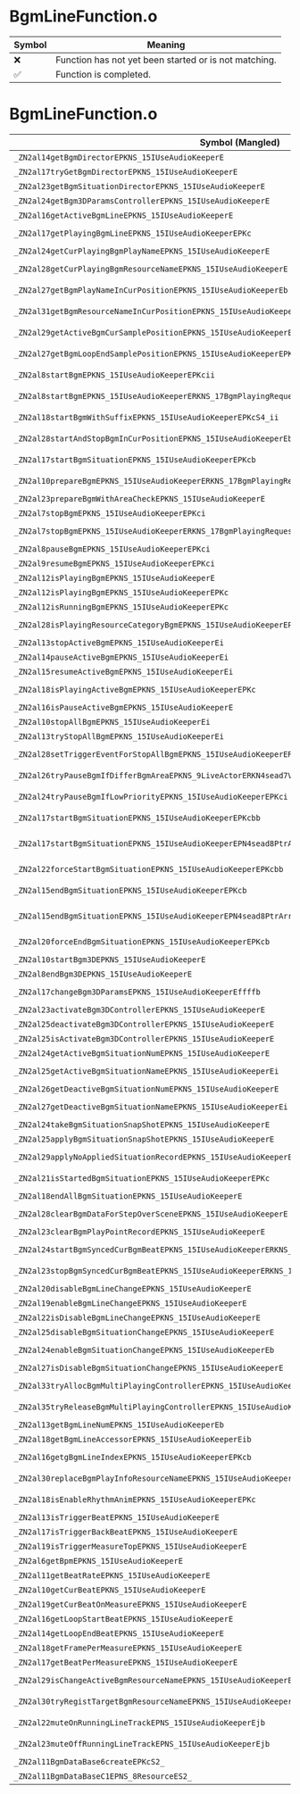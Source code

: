 # BgmLineFunction.o
| Symbol | Meaning 
| ------------- | ------------- 
| :x: | Function has not yet been started or is not matching. 
| :white_check_mark: | Function is completed. 


# BgmLineFunction.o
| Symbol (Mangled) | Symbol (Demangled) | Decompiled? |
| ------------- |  ------------- | ------------- |
| `_ZN2al14getBgmDirectorEPKNS_15IUseAudioKeeperE` | `al::getBgmDirector(al::IUseAudioKeeper const*)` | :x: |
| `_ZN2al17tryGetBgmDirectorEPKNS_15IUseAudioKeeperE` | `al::tryGetBgmDirector(al::IUseAudioKeeper const*)` | :x: |
| `_ZN2al23getBgmSituationDirectorEPKNS_15IUseAudioKeeperE` | `al::getBgmSituationDirector(al::IUseAudioKeeper const*)` | :x: |
| `_ZN2al24getBgm3DParamsControllerEPKNS_15IUseAudioKeeperE` | `al::getBgm3DParamsController(al::IUseAudioKeeper const*)` | :x: |
| `_ZN2al16getActiveBgmLineEPKNS_15IUseAudioKeeperE` | `al::getActiveBgmLine(al::IUseAudioKeeper const*)` | :x: |
| `_ZN2al17getPlayingBgmLineEPKNS_15IUseAudioKeeperEPKc` | `al::getPlayingBgmLine(al::IUseAudioKeeper const*,char const*)` | :x: |
| `_ZN2al24getCurPlayingBgmPlayNameEPKNS_15IUseAudioKeeperE` | `al::getCurPlayingBgmPlayName(al::IUseAudioKeeper const*)` | :x: |
| `_ZN2al28getCurPlayingBgmResourceNameEPKNS_15IUseAudioKeeperE` | `al::getCurPlayingBgmResourceName(al::IUseAudioKeeper const*)` | :x: |
| `_ZN2al27getBgmPlayNameInCurPositionEPKNS_15IUseAudioKeeperEb` | `al::getBgmPlayNameInCurPosition(al::IUseAudioKeeper const*,bool)` | :x: |
| `_ZN2al31getBgmResourceNameInCurPositionEPKNS_15IUseAudioKeeperEb` | `al::getBgmResourceNameInCurPosition(al::IUseAudioKeeper const*,bool)` | :x: |
| `_ZN2al29getActiveBgmCurSamplePositionEPKNS_15IUseAudioKeeperE` | `al::getActiveBgmCurSamplePosition(al::IUseAudioKeeper const*)` | :x: |
| `_ZN2al27getBgmLoopEndSamplePositionEPKNS_15IUseAudioKeeperEPKc` | `al::getBgmLoopEndSamplePosition(al::IUseAudioKeeper const*,char const*)` | :x: |
| `_ZN2al8startBgmEPKNS_15IUseAudioKeeperEPKcii` | `al::startBgm(al::IUseAudioKeeper const*,char const*,int,int)` | :x: |
| `_ZN2al8startBgmEPKNS_15IUseAudioKeeperERKNS_17BgmPlayingRequestEbb` | `al::startBgm(al::IUseAudioKeeper const*,al::BgmPlayingRequest const&,bool,bool)` | :x: |
| `_ZN2al18startBgmWithSuffixEPKNS_15IUseAudioKeeperEPKcS4_ii` | `al::startBgmWithSuffix(al::IUseAudioKeeper const*,char const*,char const*,int,int)` | :x: |
| `_ZN2al28startAndStopBgmInCurPositionEPKNS_15IUseAudioKeeperEb` | `al::startAndStopBgmInCurPosition(al::IUseAudioKeeper const*,bool)` | :x: |
| `_ZN2al17startBgmSituationEPKNS_15IUseAudioKeeperEPKcb` | `al::startBgmSituation(al::IUseAudioKeeper const*,char const*,bool)` | :x: |
| `_ZN2al10prepareBgmEPKNS_15IUseAudioKeeperERKNS_17BgmPlayingRequestE` | `al::prepareBgm(al::IUseAudioKeeper const*,al::BgmPlayingRequest const&)` | :x: |
| `_ZN2al23prepareBgmWithAreaCheckEPKNS_15IUseAudioKeeperE` | `al::prepareBgmWithAreaCheck(al::IUseAudioKeeper const*)` | :x: |
| `_ZN2al7stopBgmEPKNS_15IUseAudioKeeperEPKci` | `al::stopBgm(al::IUseAudioKeeper const*,char const*,int)` | :x: |
| `_ZN2al7stopBgmEPKNS_15IUseAudioKeeperERKNS_17BgmPlayingRequestE` | `al::stopBgm(al::IUseAudioKeeper const*,al::BgmPlayingRequest const&)` | :x: |
| `_ZN2al8pauseBgmEPKNS_15IUseAudioKeeperEPKci` | `al::pauseBgm(al::IUseAudioKeeper const*,char const*,int)` | :x: |
| `_ZN2al9resumeBgmEPKNS_15IUseAudioKeeperEPKci` | `al::resumeBgm(al::IUseAudioKeeper const*,char const*,int)` | :x: |
| `_ZN2al12isPlayingBgmEPKNS_15IUseAudioKeeperE` | `al::isPlayingBgm(al::IUseAudioKeeper const*)` | :x: |
| `_ZN2al12isPlayingBgmEPKNS_15IUseAudioKeeperEPKc` | `al::isPlayingBgm(al::IUseAudioKeeper const*,char const*)` | :x: |
| `_ZN2al12isRunningBgmEPKNS_15IUseAudioKeeperEPKc` | `al::isRunningBgm(al::IUseAudioKeeper const*,char const*)` | :x: |
| `_ZN2al28isPlayingResourceCategoryBgmEPKNS_15IUseAudioKeeperEPKc` | `al::isPlayingResourceCategoryBgm(al::IUseAudioKeeper const*,char const*)` | :x: |
| `_ZN2al13stopActiveBgmEPKNS_15IUseAudioKeeperEi` | `al::stopActiveBgm(al::IUseAudioKeeper const*,int)` | :x: |
| `_ZN2al14pauseActiveBgmEPKNS_15IUseAudioKeeperEi` | `al::pauseActiveBgm(al::IUseAudioKeeper const*,int)` | :x: |
| `_ZN2al15resumeActiveBgmEPKNS_15IUseAudioKeeperEi` | `al::resumeActiveBgm(al::IUseAudioKeeper const*,int)` | :x: |
| `_ZN2al18isPlayingActiveBgmEPKNS_15IUseAudioKeeperEPKc` | `al::isPlayingActiveBgm(al::IUseAudioKeeper const*,char const*)` | :x: |
| `_ZN2al16isPauseActiveBgmEPKNS_15IUseAudioKeeperE` | `al::isPauseActiveBgm(al::IUseAudioKeeper const*)` | :x: |
| `_ZN2al10stopAllBgmEPKNS_15IUseAudioKeeperEi` | `al::stopAllBgm(al::IUseAudioKeeper const*,int)` | :x: |
| `_ZN2al13tryStopAllBgmEPKNS_15IUseAudioKeeperEi` | `al::tryStopAllBgm(al::IUseAudioKeeper const*,int)` | :x: |
| `_ZN2al28setTriggerEventForStopAllBgmEPKNS_15IUseAudioKeeperERKNS_11FunctorBaseE` | `al::setTriggerEventForStopAllBgm(al::IUseAudioKeeper const*,al::FunctorBase const&)` | :x: |
| `_ZN2al26tryPauseBgmIfDifferBgmAreaEPKNS_9LiveActorERKN4sead7Vector3IfEEi` | `al::tryPauseBgmIfDifferBgmArea(al::LiveActor const*,sead::Vector3<float> const&,int)` | :x: |
| `_ZN2al24tryPauseBgmIfLowPriorityEPKNS_15IUseAudioKeeperEPKci` | `al::tryPauseBgmIfLowPriority(al::IUseAudioKeeper const*,char const*,int)` | :x: |
| `_ZN2al17startBgmSituationEPKNS_15IUseAudioKeeperEPKcbb` | `al::startBgmSituation(al::IUseAudioKeeper const*,char const*,bool,bool)` | :x: |
| `_ZN2al17startBgmSituationEPKNS_15IUseAudioKeeperEPN4sead8PtrArrayINS_17IBgmParamsChangerEEEPKcbb` | `al::startBgmSituation(al::IUseAudioKeeper const*,sead::PtrArray<al::IBgmParamsChanger> *,char const*,bool,bool)` | :x: |
| `_ZN2al22forceStartBgmSituationEPKNS_15IUseAudioKeeperEPKcbb` | `al::forceStartBgmSituation(al::IUseAudioKeeper const*,char const*,bool,bool)` | :x: |
| `_ZN2al15endBgmSituationEPKNS_15IUseAudioKeeperEPKcb` | `al::endBgmSituation(al::IUseAudioKeeper const*,char const*,bool)` | :x: |
| `_ZN2al15endBgmSituationEPKNS_15IUseAudioKeeperEPN4sead8PtrArrayINS_17IBgmParamsChangerEEEPKcb` | `al::endBgmSituation(al::IUseAudioKeeper const*,sead::PtrArray<al::IBgmParamsChanger> *,char const*,bool)` | :x: |
| `_ZN2al20forceEndBgmSituationEPKNS_15IUseAudioKeeperEPKcb` | `al::forceEndBgmSituation(al::IUseAudioKeeper const*,char const*,bool)` | :x: |
| `_ZN2al10startBgm3DEPKNS_15IUseAudioKeeperE` | `al::startBgm3D(al::IUseAudioKeeper const*)` | :x: |
| `_ZN2al8endBgm3DEPKNS_15IUseAudioKeeperE` | `al::endBgm3D(al::IUseAudioKeeper const*)` | :x: |
| `_ZN2al17changeBgm3DParamsEPKNS_15IUseAudioKeeperEffffb` | `al::changeBgm3DParams(al::IUseAudioKeeper const*,float,float,float,float,bool)` | :x: |
| `_ZN2al23activateBgm3DControllerEPKNS_15IUseAudioKeeperE` | `al::activateBgm3DController(al::IUseAudioKeeper const*)` | :x: |
| `_ZN2al25deactivateBgm3DControllerEPKNS_15IUseAudioKeeperE` | `al::deactivateBgm3DController(al::IUseAudioKeeper const*)` | :x: |
| `_ZN2al25isActivateBgm3DControllerEPKNS_15IUseAudioKeeperE` | `al::isActivateBgm3DController(al::IUseAudioKeeper const*)` | :x: |
| `_ZN2al24getActiveBgmSituationNumEPKNS_15IUseAudioKeeperE` | `al::getActiveBgmSituationNum(al::IUseAudioKeeper const*)` | :x: |
| `_ZN2al25getActiveBgmSituationNameEPKNS_15IUseAudioKeeperEi` | `al::getActiveBgmSituationName(al::IUseAudioKeeper const*,int)` | :x: |
| `_ZN2al26getDeactiveBgmSituationNumEPKNS_15IUseAudioKeeperE` | `al::getDeactiveBgmSituationNum(al::IUseAudioKeeper const*)` | :x: |
| `_ZN2al27getDeactiveBgmSituationNameEPKNS_15IUseAudioKeeperEi` | `al::getDeactiveBgmSituationName(al::IUseAudioKeeper const*,int)` | :x: |
| `_ZN2al24takeBgmSituationSnapShotEPKNS_15IUseAudioKeeperE` | `al::takeBgmSituationSnapShot(al::IUseAudioKeeper const*)` | :x: |
| `_ZN2al25applyBgmSituationSnapShotEPKNS_15IUseAudioKeeperE` | `al::applyBgmSituationSnapShot(al::IUseAudioKeeper const*)` | :x: |
| `_ZN2al29applyNoAppliedSituationRecordEPKNS_15IUseAudioKeeperE` | `al::applyNoAppliedSituationRecord(al::IUseAudioKeeper const*)` | :x: |
| `_ZN2al21isStartedBgmSituationEPKNS_15IUseAudioKeeperEPKc` | `al::isStartedBgmSituation(al::IUseAudioKeeper const*,char const*)` | :x: |
| `_ZN2al18endAllBgmSituationEPKNS_15IUseAudioKeeperE` | `al::endAllBgmSituation(al::IUseAudioKeeper const*)` | :x: |
| `_ZN2al28clearBgmDataForStepOverSceneEPKNS_15IUseAudioKeeperE` | `al::clearBgmDataForStepOverScene(al::IUseAudioKeeper const*)` | :x: |
| `_ZN2al23clearBgmPlayPointRecordEPKNS_15IUseAudioKeeperE` | `al::clearBgmPlayPointRecord(al::IUseAudioKeeper const*)` | :x: |
| `_ZN2al24startBgmSyncedCurBgmBeatEPKNS_15IUseAudioKeeperERKNS_17BgmPlayingRequestEi` | `al::startBgmSyncedCurBgmBeat(al::IUseAudioKeeper const*,al::BgmPlayingRequest const&,int)` | :x: |
| `_ZN2al23stopBgmSyncedCurBgmBeatEPKNS_15IUseAudioKeeperERKNS_17BgmPlayingRequestEi` | `al::stopBgmSyncedCurBgmBeat(al::IUseAudioKeeper const*,al::BgmPlayingRequest const&,int)` | :x: |
| `_ZN2al20disableBgmLineChangeEPKNS_15IUseAudioKeeperE` | `al::disableBgmLineChange(al::IUseAudioKeeper const*)` | :x: |
| `_ZN2al19enableBgmLineChangeEPKNS_15IUseAudioKeeperE` | `al::enableBgmLineChange(al::IUseAudioKeeper const*)` | :x: |
| `_ZN2al22isDisableBgmLineChangeEPKNS_15IUseAudioKeeperE` | `al::isDisableBgmLineChange(al::IUseAudioKeeper const*)` | :x: |
| `_ZN2al25disableBgmSituationChangeEPKNS_15IUseAudioKeeperE` | `al::disableBgmSituationChange(al::IUseAudioKeeper const*)` | :x: |
| `_ZN2al24enableBgmSituationChangeEPKNS_15IUseAudioKeeperEb` | `al::enableBgmSituationChange(al::IUseAudioKeeper const*,bool)` | :x: |
| `_ZN2al27isDisableBgmSituationChangeEPKNS_15IUseAudioKeeperE` | `al::isDisableBgmSituationChange(al::IUseAudioKeeper const*)` | :x: |
| `_ZN2al33tryAllocBgmMultiPlayingControllerEPKNS_15IUseAudioKeeperE` | `al::tryAllocBgmMultiPlayingController(al::IUseAudioKeeper const*)` | :x: |
| `_ZN2al35tryReleaseBgmMultiPlayingControllerEPKNS_15IUseAudioKeeperEPNS_25BgmMultiPlayingControllerE` | `al::tryReleaseBgmMultiPlayingController(al::IUseAudioKeeper const*,al::BgmMultiPlayingController *)` | :x: |
| `_ZN2al13getBgmLineNumEPKNS_15IUseAudioKeeperEb` | `al::getBgmLineNum(al::IUseAudioKeeper const*,bool)` | :x: |
| `_ZN2al18getBgmLineAccessorEPKNS_15IUseAudioKeeperEib` | `al::getBgmLineAccessor(al::IUseAudioKeeper const*,int,bool)` | :x: |
| `_ZN2al16getgBgmLineIndexEPKNS_15IUseAudioKeeperEPKcb` | `al::getgBgmLineIndex(al::IUseAudioKeeper const*,char const*,bool)` | :x: |
| `_ZN2al30replaceBgmPlayInfoResourceNameEPKNS_15IUseAudioKeeperEPKcS4_` | `al::replaceBgmPlayInfoResourceName(al::IUseAudioKeeper const*,char const*,char const*)` | :x: |
| `_ZN2al18isEnableRhythmAnimEPKNS_15IUseAudioKeeperEPKc` | `al::isEnableRhythmAnim(al::IUseAudioKeeper const*,char const*)` | :x: |
| `_ZN2al13isTriggerBeatEPKNS_15IUseAudioKeeperE` | `al::isTriggerBeat(al::IUseAudioKeeper const*)` | :x: |
| `_ZN2al17isTriggerBackBeatEPKNS_15IUseAudioKeeperE` | `al::isTriggerBackBeat(al::IUseAudioKeeper const*)` | :x: |
| `_ZN2al19isTriggerMeasureTopEPKNS_15IUseAudioKeeperE` | `al::isTriggerMeasureTop(al::IUseAudioKeeper const*)` | :x: |
| `_ZN2al6getBpmEPKNS_15IUseAudioKeeperE` | `al::getBpm(al::IUseAudioKeeper const*)` | :x: |
| `_ZN2al11getBeatRateEPKNS_15IUseAudioKeeperE` | `al::getBeatRate(al::IUseAudioKeeper const*)` | :x: |
| `_ZN2al10getCurBeatEPKNS_15IUseAudioKeeperE` | `al::getCurBeat(al::IUseAudioKeeper const*)` | :x: |
| `_ZN2al19getCurBeatOnMeasureEPKNS_15IUseAudioKeeperE` | `al::getCurBeatOnMeasure(al::IUseAudioKeeper const*)` | :x: |
| `_ZN2al16getLoopStartBeatEPKNS_15IUseAudioKeeperE` | `al::getLoopStartBeat(al::IUseAudioKeeper const*)` | :x: |
| `_ZN2al14getLoopEndBeatEPKNS_15IUseAudioKeeperE` | `al::getLoopEndBeat(al::IUseAudioKeeper const*)` | :x: |
| `_ZN2al18getFramePerMeasureEPKNS_15IUseAudioKeeperE` | `al::getFramePerMeasure(al::IUseAudioKeeper const*)` | :x: |
| `_ZN2al17getBeatPerMeasureEPKNS_15IUseAudioKeeperE` | `al::getBeatPerMeasure(al::IUseAudioKeeper const*)` | :x: |
| `_ZN2al29isChangeActiveBgmResourceNameEPKNS_15IUseAudioKeeperE` | `al::isChangeActiveBgmResourceName(al::IUseAudioKeeper const*)` | :x: |
| `_ZN2al30tryRegistTargetBgmResourceNameEPKNS_15IUseAudioKeeperEPKc` | `al::tryRegistTargetBgmResourceName(al::IUseAudioKeeper const*,char const*)` | :x: |
| `_ZN2al22muteOnRunningLineTrackEPNS_15IUseAudioKeeperEjb` | `al::muteOnRunningLineTrack(al::IUseAudioKeeper *,unsigned int,bool)` | :x: |
| `_ZN2al23muteOffRunningLineTrackEPNS_15IUseAudioKeeperEjb` | `al::muteOffRunningLineTrack(al::IUseAudioKeeper *,unsigned int,bool)` | :x: |
| `_ZN2al11BgmDataBase6createEPKcS2_` | `al::BgmDataBase::create(char const*,char const*)` | :x: |
| `_ZN2al11BgmDataBaseC1EPNS_8ResourceES2_` | `al::BgmDataBase::BgmDataBase(al::Resource *,al::Resource *)` | :x: |
